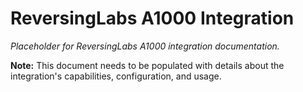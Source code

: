 # ReversingLabs A1000 Integration

*Placeholder for ReversingLabs A1000 integration documentation.*

**Note:** This document needs to be populated with details about the integration's capabilities, configuration, and usage.

